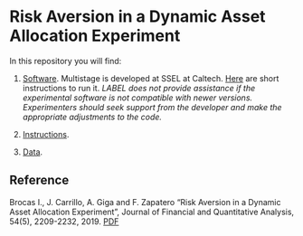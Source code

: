 # Risk Aversion in a Dynamic Asset Allocation Experiment

In this repository you will find: 

1. [Software](https://raw.githubusercontent.com/labelinstitute/theorytest/main/risk_exp/Software). Multistage is developed at SSEL at Caltech. [Here](https://drive.google.com/file/d/1jp9XA6YVJm3eW9_c4rYbBQtlSfmJg9XO/view) are short instructions to run it. *LABEL does not provide assistance if the experimental software is not compatible with newer versions. Experimenters should seek support from the developer and make the appropriate adjustments to the code.*

2. [Instructions](https://raw.githubusercontent.com/labelinstitute/theorytest/main/risk_exp/Instructions.pdf). 

3. [Data](https://github.com/labelinstitute/theorytest/tree/main/risk_exp/Data).


## Reference
Brocas I., J. Carrillo, A. Giga and F. Zapatero “Risk Aversion in a Dynamic Asset Allocation Experiment”, Journal of Financial and Quantitative Analysis, 54(5), 2209-2232, 2019. [PDF](http://isabellebrocas.org/Research/risk-exp.pdf)

